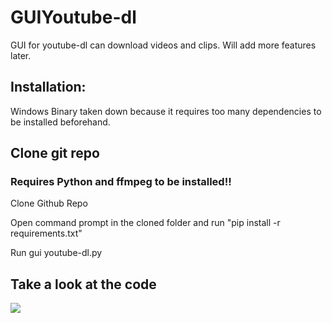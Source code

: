 # GUIYoutube-dl
GUI for youtube-dl can download videos and clips. Will add more features later.

## Installation:
Windows Binary taken down because it requires too many dependencies to be installed beforehand.


## Clone git repo
### Requires Python and ffmpeg to be installed!!

Clone Github Repo

Open command prompt in the cloned folder and run "pip install -r requirements.txt"

Run gui youtube-dl.py


## Take a look at the code

<img src='https://github.com/Shalmon123/GUIYoutube-dl/blob/main/code.png?raw=true'>
